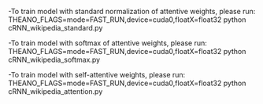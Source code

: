 -To train model with standard normalization of attentive weights, please run: THEANO_FLAGS=mode=FAST_RUN,device=cuda0,floatX=float32 python cRNN_wikipedia_standard.py

-To train model with softmax of attentive weights, please run: THEANO_FLAGS=mode=FAST_RUN,device=cuda0,floatX=float32 python cRNN_wikipedia_softmax.py

-To train model with self-attentive weights, please run: THEANO_FLAGS=mode=FAST_RUN,device=cuda0,floatX=float32 python cRNN_wikipedia_attention.py
